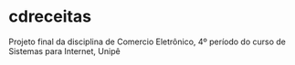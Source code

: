# cdreceitas
Projeto final da disciplina de Comercio Eletrônico, 4º período do curso de Sistemas para Internet, Unipê 
